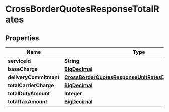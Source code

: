 

# CrossBorderQuotesResponseTotalRates

## Properties

Name | Type | Description | Notes
------------ | ------------- | ------------- | -------------
**serviceId** | **String** |  |  [optional]
**baseCharge** | [**BigDecimal**](BigDecimal.md) |  |  [optional]
**deliveryCommitment** | [**CrossBorderQuotesResponseUnitRatesDeliveryCommitment**](CrossBorderQuotesResponseUnitRatesDeliveryCommitment.md) |  |  [optional]
**totalCarrierCharge** | [**BigDecimal**](BigDecimal.md) |  |  [optional]
**totalDutyAmount** | **Integer** |  |  [optional]
**totalTaxAmount** | [**BigDecimal**](BigDecimal.md) |  |  [optional]



